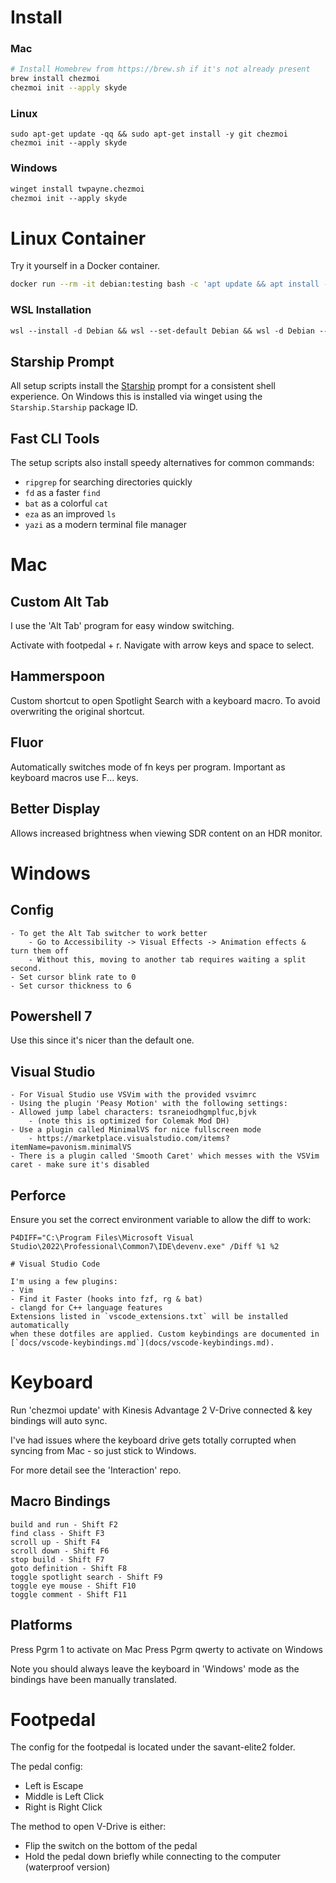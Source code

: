 # Install

### Mac

```sh
# Install Homebrew from https://brew.sh if it's not already present
brew install chezmoi
chezmoi init --apply skyde
```

### Linux

```
sudo apt-get update -qq && sudo apt-get install -y git chezmoi
chezmoi init --apply skyde
```

### Windows

```ps
winget install twpayne.chezmoi
chezmoi init --apply skyde
```

# Linux Container

Try it yourself in a Docker container.

```sh
docker run --rm -it debian:testing bash -c 'apt update && apt install -y git chezmoi && chezmoi init --apply skyde && exec bash'
```

### WSL Installation

```ps
wsl --install -d Debian && wsl --set-default Debian && wsl -d Debian -- bash -lc 'sudo sed -i "s/bookworm/trixie/g" /etc/apt/sources.list && sudo apt update && sudo apt full-upgrade -y && sudo apt install -y chezmoi && chezmoi init --apply skyde'
```

## Starship Prompt

All setup scripts install the [Starship](https://starship.rs) prompt for a consistent shell experience.
On Windows this is installed via winget using the `Starship.Starship` package ID.

## Fast CLI Tools

The setup scripts also install speedy alternatives for common commands:

- `ripgrep` for searching directories quickly
- `fd` as a faster `find`
- `bat` as a colorful `cat`
- `eza` as an improved `ls`
- `yazi` as a modern terminal file manager

# Mac

## Custom Alt Tab

I use the 'Alt Tab' program for easy window switching.

Activate with footpedal + r. Navigate with arrow keys and space to select.

## Hammerspoon

Custom shortcut to open Spotlight Search with a keyboard macro. To avoid overwriting the original shortcut.

## Fluor

Automatically switches mode of fn keys per program. Important as keyboard macros use F... keys.

## Better Display

Allows increased brightness when viewing SDR content on an HDR monitor.

# Windows

## Config

```
- To get the Alt Tab switcher to work better
    - Go to Accessibility -> Visual Effects -> Animation effects & turn them off
    - Without this, moving to another tab requires waiting a split second.
- Set cursor blink rate to 0
- Set cursor thickness to 6
```

## Powershell 7

Use this since it's nicer than the default one.

## Visual Studio

```
- For Visual Studio use VSVim with the provided vsvimrc
- Using the plugin 'Peasy Motion' with the following settings:
- Allowed jump label characters: tsraneiodhgmplfuc,bjvk
    - (note this is optimized for Colemak Mod DH)
- Use a plugin called MinimalVS for nice fullscreen mode
    - https://marketplace.visualstudio.com/items?itemName=pavonism.minimalVS
- There is a plugin called 'Smooth Caret' which messes with the VSVim caret - make sure it's disabled
```

## Perforce

Ensure you set the correct environment variable to allow the diff to work:

```
P4DIFF="C:\Program Files\Microsoft Visual Studio\2022\Professional\Common7\IDE\devenv.exe" /Diff %1 %2

# Visual Studio Code

I'm using a few plugins:
- Vim
- Find it Faster (hooks into fzf, rg & bat)
- clangd for C++ language features
Extensions listed in `vscode_extensions.txt` will be installed automatically
when these dotfiles are applied. Custom keybindings are documented in
[`docs/vscode-keybindings.md`](docs/vscode-keybindings.md).
```

# Keyboard

Run 'chezmoi update' with Kinesis Advantage 2 V-Drive connected & key bindings will auto sync.

I've had issues where the keyboard drive gets totally corrupted when syncing from Mac - so just stick to Windows.

For more detail see the 'Interaction' repo.

## Macro Bindings

```
build and run - Shift F2
find class - Shift F3
scroll up - Shift F4
scroll down - Shift F6
stop build - Shift F7
goto definition - Shift F8
toggle spotlight search - Shift F9
toggle eye mouse - Shift F10
toggle comment - Shift F11
```

## Platforms

Press Pgrm 1 to activate on Mac
Press Pgrm qwerty to activate on Windows

Note you should always leave the keyboard in 'Windows' mode as the bindings have been manually translated.

# Footpedal

The config for the footpedal is located under the savant-elite2 folder.

The pedal config:
- Left is Escape
- Middle is Left Click
- Right is Right Click

The method to open V-Drive is either:
- Flip the switch on the bottom of the pedal
- Hold the pedal down briefly while connecting to the computer (waterproof version)
